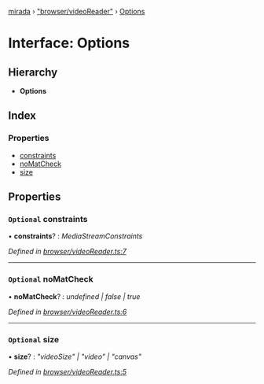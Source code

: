 [mirada](../README.md) › ["browser/videoReader"](../modules/_browser_videoreader_.md) › [Options](_browser_videoreader_.options.md)

# Interface: Options


## Hierarchy

* **Options**

## Index

### Properties

* [constraints](_browser_videoreader_.options.md#optional-constraints)
* [noMatCheck](_browser_videoreader_.options.md#optional-nomatcheck)
* [size](_browser_videoreader_.options.md#optional-size)

## Properties

### `Optional` constraints

• **constraints**? : *MediaStreamConstraints*

*Defined in [browser/videoReader.ts:7](https://github.com/cancerberoSgx/mirada/blob/e7b5ae6/mirada/src/browser/videoReader.ts#L7)*

___

### `Optional` noMatCheck

• **noMatCheck**? : *undefined | false | true*

*Defined in [browser/videoReader.ts:6](https://github.com/cancerberoSgx/mirada/blob/e7b5ae6/mirada/src/browser/videoReader.ts#L6)*

___

### `Optional` size

• **size**? : *"videoSize" | "video" | "canvas"*

*Defined in [browser/videoReader.ts:5](https://github.com/cancerberoSgx/mirada/blob/e7b5ae6/mirada/src/browser/videoReader.ts#L5)*